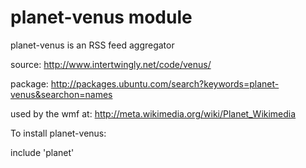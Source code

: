 
planet-venus module
==============

planet-venus is an RSS feed aggregator

source:
http://www.intertwingly.net/code/venus/

package:
http://packages.ubuntu.com/search?keywords=planet-venus&searchon=names

used by the wmf at:
http://meta.wikimedia.org/wiki/Planet_Wikimedia

To install planet-venus:

 include 'planet'

